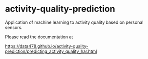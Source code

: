 activity-quality-prediction
===========================

Application of machine learning to activity quality based on personal sensors.

Please read the documentation at

https://data478.github.io/activity-quality-prediction/predicting_activity_quality_har.html
